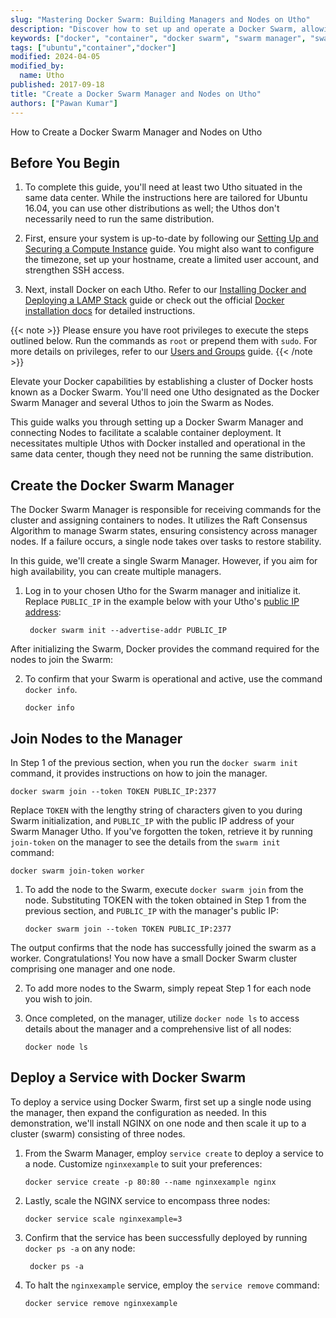 ```yaml
---
slug: "Mastering Docker Swarm: Building Managers and Nodes on Utho"
description: "Discover how to set up and operate a Docker Swarm, allowing you to effectively manage a Docker cluster on Utho, with this comprehensive guide."
keywords: ["docker", "container", "docker swarm", "swarm manager", "swarm nodes"]
tags: ["ubuntu","container","docker"]
modified: 2024-04-05
modified_by:
  name: Utho
published: 2017-09-18
title: "Create a Docker Swarm Manager and Nodes on Utho"
authors: ["Pawan Kumar"]
---
```


How to Create a Docker Swarm Manager and Nodes on Utho

## Before You Begin

1.  To complete this guide, you'll need at least two Utho situated in the same data center. While the instructions here are tailored for Ubuntu 16.04, you can use other distributions as well; the Uthos don't necessarily need to run the same distribution.

2. First, ensure your system is up-to-date by following our [Setting Up and Securing a Compute Instance](/docs/products/compute/compute-instances/guides/set-up-and-secure/) guide. You might also want to configure the timezone, set up your hostname, create a limited user account, and strengthen SSH access.

3. Next, install Docker on each Utho. Refer to our [Installing Docker and Deploying a LAMP Stack](/docs/guides/how-to-install-docker-and-deploy-a-lamp-stack/) guide or check out the official [Docker installation docs](https://docs.docker.com/engine/installation/) for detailed instructions.

{{< note >}}
Please ensure you have root privileges to execute the steps outlined below. Run the commands as `root` or prepend them with `sudo`. For more details on privileges, refer to our [Users and Groups](/docs/guides/linux-users-and-groups/) guide.
{{< /note >}}

Elevate your Docker capabilities by establishing a cluster of Docker hosts known as a Docker Swarm. You'll need one Utho designated as the Docker Swarm Manager and several Uthos to join the Swarm as Nodes.

This guide walks you through setting up a Docker Swarm Manager and connecting Nodes to facilitate a scalable container deployment. It necessitates multiple Uthos with Docker installed and operational in the same data center, though they need not be running the same distribution.

## Create the Docker Swarm Manager

The Docker Swarm Manager is responsible for receiving commands for the cluster and assigning containers to nodes. It utilizes the Raft Consensus Algorithm to manage Swarm states, ensuring consistency across manager nodes. If a failure occurs, a single node takes over tasks to restore stability.

In this guide, we'll create a single Swarm Manager. However, if you aim for high availability, you can create multiple managers.

1. Log in to your chosen Utho for the Swarm manager and initialize it. Replace `PUBLIC_IP` in the example below with your Utho's [public IP address](/docs/products/compute/compute-instances/guides/manual-network-configuration/):

        docker swarm init --advertise-addr PUBLIC_IP

After initializing the Swarm, Docker provides the command required for the nodes to join the Swarm:

2.  To confirm that your Swarm is operational and active, use the command `docker info`.

        docker info

## Join Nodes to the Manager
In Step 1 of the previous section, when you run the `docker swarm init` command, it provides instructions on how to join the manager.

    docker swarm join --token TOKEN PUBLIC_IP:2377

Replace `TOKEN` with the lengthy string of characters given to you during Swarm initialization, and `PUBLIC_IP` with the public IP address of your Swarm Manager Utho. If you've forgotten the token, retrieve it by running `join-token` on the manager to see the details from the `swarm init` command:

    docker swarm join-token worker

1.  To add the node to the Swarm, execute `docker swarm join` from the node. Substituting TOKEN with the token obtained in Step 1 from the previous section, and `PUBLIC_IP` with the manager's public IP:

        docker swarm join --token TOKEN PUBLIC_IP:2377

The output confirms that the node has successfully joined the swarm as a worker. Congratulations! You now have a small Docker Swarm cluster comprising one manager and one node.

2.  To add more nodes to the Swarm, simply repeat Step 1 for each node you wish to join.

3.  Once completed, on the manager, utilize `docker node ls` to access details about the manager and a comprehensive list of all nodes:

        docker node ls

## Deploy a Service with Docker Swarm

To deploy a service using Docker Swarm, first set up a single node using the manager, then expand the configuration as needed. In this demonstration, we'll install NGINX on one node and then scale it up to a cluster (swarm) consisting of three nodes.

1.  From the Swarm Manager, employ `service create` to deploy a service to a node. Customize `nginxexample` to suit your preferences:

        docker service create -p 80:80 --name nginxexample nginx

2.  Lastly, scale the NGINX service to encompass three nodes:

        docker service scale nginxexample=3

3. Confirm that the service has been successfully deployed by running `docker ps -a` on any node:

        docker ps -a

4.  To halt the `nginxexample` service, employ the `service remove` command:

        docker service remove nginxexample
